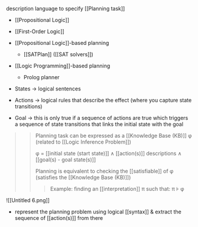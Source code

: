 description language to specify [[Planning task]]
- [[Propositional Logic]]
- [[First-Order Logic]]

-  [[Propositional Logic]]-based planning
	- [[SATPlan]] ([[SAT solvers]])
-  [[Logic Programming]]-based planning
	- Prolog planner

- States → logical sentences

- Actions → logical rules that describe the effect (where you capture state transitions)

- Goal → this is only true if a sequence of actions are true which triggers a sequence of state transitions that links the initial state with the goal

>> Planning task can be expressed as a 
>> [[Knowledge Base (KB)]] φ (related to [[Logic Inference Problem]]) 
>> 
>> φ = [[initial state (start state)]] ∧ [[action(s)]] descriptions ∧ [[goal(s) - goal state(s)]]
>> 
>> Planning is equivalent to checking the [[satisfiable]] of φ (satisfies the [[Knowledge Base (KB)]])
>>>Example: finding an [[interpretation]] π such that: π ⊧ φ

![[Untitled 6.png]]
- represent the planning problem using logical [[syntax]] & extract the sequence of [[action(s)]] from there